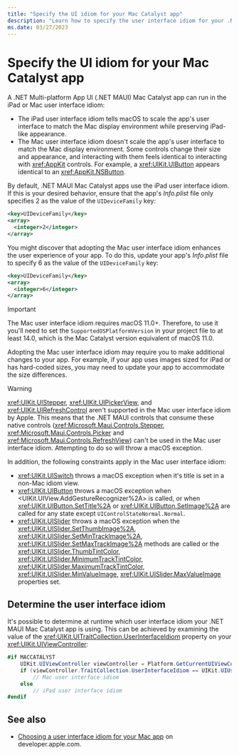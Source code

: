 ```yaml
---
title: "Specify the UI idiom for your Mac Catalyst app"
description: "Learn how to specify the user interface idiom for your .NET MAUI Mac Catalyst app."
ms.date: 03/27/2023
---
```


# Specify the UI idiom for your Mac Catalyst app

A .NET Multi-platform App UI (.NET MAUI) Mac Catalyst app can run in the iPad or Mac user interface idiom:

- The iPad user interface idiom tells macOS to scale the app's user interface to match the Mac display environment while preserving iPad-like appearance.
- The Mac user interface idiom doesn't scale the app's user interface to match the Mac display environment. Some controls change their size and appearance, and interacting with them feels identical to interacting with <xref:AppKit> controls. For example, a <xref:UIKit.UIButton> appears identical to an <xref:AppKit.NSButton>.

By default, .NET MAUI Mac Catalyst apps use the iPad user interface idiom. If this is your desired behavior, ensure that the app's *Info.plist* file only specifies 2 as the value of the `UIDeviceFamily` key:

```xml
<key>UIDeviceFamily</key>
<array>
  <integer>2</integer>
</array>
```

You might discover that adopting the Mac user interface idiom enhances the user experience of your app. To do this, update your app's *Info.plist* file to specify 6 as the value of the `UIDeviceFamily` key:

```xml
<key>UIDeviceFamily</key>
<array>
  <integer>6</integer>
</array>
```

> [!IMPORTANT]
> The Mac user interface idiom requires macOS 11.0+. Therefore, to use it you'll need to set the `SupportedOSPlatformVersion` in your project file to at least 14.0, which is the Mac Catalyst version equivalent of macOS 11.0.

Adopting the Mac user interface idiom may require you to make additional changes to your app. For example, if your app uses images sized for iPad or has hard-coded sizes, you may need to update your app to accommodate the size differences.

> [!WARNING]
> <xref:UIKit.UIStepper>, <xref:UIKit.UIPickerView>, and <xref:UIKit.UIRefreshControl> aren't supported in the Mac user interface idiom by Apple. This means that the .NET MAUI controls that consume these native controls (<xref:Microsoft.Maui.Controls.Stepper>, <xref:Microsoft.Maui.Controls.Picker> and <xref:Microsoft.Maui.Controls.RefreshView>) can't be used in the Mac user interface idiom. Attempting to do so will throw a macOS exception.
>
> In addition, the following constraints apply in the Mac user interface idiom:
>
> - <xref:UIKit.UISwitch> throws a macOS exception when it's title is set in a non-Mac idiom view.
> - <xref:UIKit.UIButton> throws a macOS exception when <UIKit.UIView.AddGestureRecognizer%2A> is called, or when <xref:UIKit.UIButton.SetTitle%2A> or <xref:UIKit.UIButton.SetImage%2A> are called for any state except `UIControlStateNormal.Normal`.
> - <xref:UIKit.UISlider> throws a macOS exception when the <xref:UIKit.UISlider.SetThumbImage%2A>, <xref:UIKit.UISlider.SetMinTrackImage%2A>, <xref:UIKit.UISlider.SetMaxTrackImage%2A> methods are called or the <xref:UIKit.UISlider.ThumbTintColor>, <xref:UIKit.UISlider.MinimumTrackTintColor>, <xref:UIKit.UISlider.MaximumTrackTintColor>, <xref:UIKit.UISlider.MinValueImage>, <xref:UIKit.UISlider.MaxValueImage> properties set.

## Determine the user interface idiom

It's possible to determine at runtime which user interface idiom your .NET MAUI Mac Catalyst app is using. This can be achieved by examining the value of the <xref:UIKit.UITraitCollection.UserInterfaceIdiom> property on your <xref:UIKit.UIViewController>:

```csharp
#if MACCATALYST
    UIKit.UIViewController viewController = Platform.GetCurrentUIViewController();
    if (viewController.TraitCollection.UserInterfaceIdiom == UIKit.UIUserInterfaceIdiom.Mac)
        // Mac user interface idiom
    else
        // iPad user interface idiom
#endif
```

## See also

- [Choosing a user interface idiom for your Mac app](https://developer.apple.com/documentation/uikit/mac_catalyst/choosing_a_user_interface_idiom_for_your_mac_app?language=objc) on developer.apple.com.
